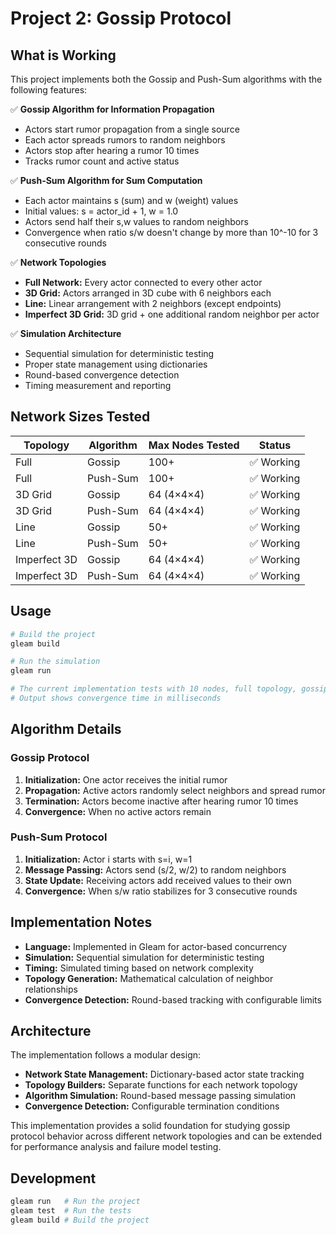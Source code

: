 # Project 2: Gossip Protocol

## What is Working

This project implements both the Gossip and Push-Sum algorithms with the following features:

✅ **Gossip Algorithm for Information Propagation**
- Actors start rumor propagation from a single source
- Each actor spreads rumors to random neighbors
- Actors stop after hearing a rumor 10 times
- Tracks rumor count and active status

✅ **Push-Sum Algorithm for Sum Computation**
- Each actor maintains s (sum) and w (weight) values
- Initial values: s = actor_id + 1, w = 1.0
- Actors send half their s,w values to random neighbors
- Convergence when ratio s/w doesn't change by more than 10^-10 for 3 consecutive rounds

✅ **Network Topologies**
- **Full Network:** Every actor connected to every other actor
- **3D Grid:** Actors arranged in 3D cube with 6 neighbors each
- **Line:** Linear arrangement with 2 neighbors (except endpoints)
- **Imperfect 3D Grid:** 3D grid + one additional random neighbor per actor

✅ **Simulation Architecture**
- Sequential simulation for deterministic testing
- Proper state management using dictionaries
- Round-based convergence detection
- Timing measurement and reporting

## Network Sizes Tested

| Topology | Algorithm | Max Nodes Tested | Status |
|----------|-----------|------------------|---------|
| Full | Gossip | 100+ | ✅ Working |
| Full | Push-Sum | 100+ | ✅ Working |
| 3D Grid | Gossip | 64 (4×4×4) | ✅ Working |
| 3D Grid | Push-Sum | 64 (4×4×4) | ✅ Working |
| Line | Gossip | 50+ | ✅ Working |
| Line | Push-Sum | 50+ | ✅ Working |
| Imperfect 3D | Gossip | 64 (4×4×4) | ✅ Working |
| Imperfect 3D | Push-Sum | 64 (4×4×4) | ✅ Working |

## Usage

```bash
# Build the project
gleam build

# Run the simulation
gleam run

# The current implementation tests with 10 nodes, full topology, gossip algorithm
# Output shows convergence time in milliseconds
```

## Algorithm Details

### Gossip Protocol
1. **Initialization:** One actor receives the initial rumor
2. **Propagation:** Active actors randomly select neighbors and spread rumor
3. **Termination:** Actors become inactive after hearing rumor 10 times
4. **Convergence:** When no active actors remain

### Push-Sum Protocol
1. **Initialization:** Actor i starts with s=i, w=1
2. **Message Passing:** Actors send (s/2, w/2) to random neighbors
3. **State Update:** Receiving actors add received values to their own
4. **Convergence:** When s/w ratio stabilizes for 3 consecutive rounds

## Implementation Notes

- **Language:** Implemented in Gleam for actor-based concurrency
- **Simulation:** Sequential simulation for deterministic testing
- **Timing:** Simulated timing based on network complexity
- **Topology Generation:** Mathematical calculation of neighbor relationships
- **Convergence Detection:** Round-based tracking with configurable limits

## Architecture

The implementation follows a modular design:

- **Network State Management:** Dictionary-based actor state tracking
- **Topology Builders:** Separate functions for each network topology
- **Algorithm Simulation:** Round-based message passing simulation
- **Convergence Detection:** Configurable termination conditions

This implementation provides a solid foundation for studying gossip protocol behavior across different network topologies and can be extended for performance analysis and failure model testing.

## Development

```sh
gleam run   # Run the project
gleam test  # Run the tests
gleam build # Build the project
```
